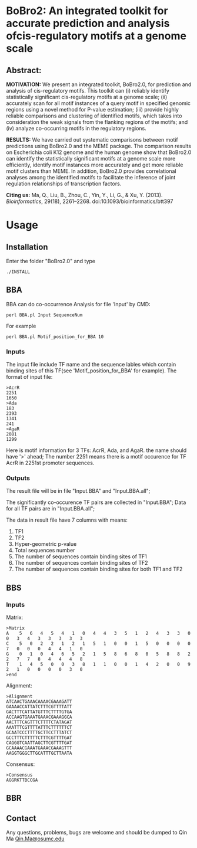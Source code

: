 # BoBro2: An integrated toolkit for accurate prediction and analysis ofcis-regulatory motifs at a genome scale

## Abstract:

**MOTIVATION:**
We present an integrated toolkit, BoBro2.0, for prediction and analysis of cis-regulatory motifs. This toolkit can (i) reliably identify statistically significant cis-regulatory motifs at a genome scale; (ii) accurately scan for all motif instances of a query motif in specified genomic regions using a novel method for P-value estimation; (iii) provide highly reliable comparisons and clustering of identified motifs, which takes into consideration the weak signals from the flanking regions of the motifs; and (iv) analyze co-occurring motifs in the regulatory regions.

**RESULTS:**
We have carried out systematic comparisons between motif predictions using BoBro2.0 and the MEME package. The comparison results on Escherichia coli K12 genome and the human genome show that BoBro2.0 can identify the statistically significant motifs at a genome scale more efficiently, identify motif instances more accurately and get more reliable motif clusters than MEME. In addition, BoBro2.0 provides correlational analyses among the identified motifs to facilitate the inference of joint regulation relationships of transcription factors.

**Citing us:** Ma, Q., Liu, B., Zhou, C., Yin, Y., Li, G., & Xu, Y. (2013). *Bioinformatics*, 29(18), 2261–2268. doi:10.1093/bioinformatics/btt397 

# Usage
## Installation

Enter the folder "BoBro2.0" and type

```
./INSTALL
```

## BBA

BBA can do co-occurrence Analysis for file 'Input' by CMD:

```
perl BBA.pl Input SequenceNum
```

For example 
```
perl BBA.pl Motif_position_for_BBA 10
```


### Inputs 

The input file include TF name and the sequence lables which contain binding sites of this TF(see 'Motif_position_for_BBA' for example).
The format of input file:

    >AcrR
    2251
    1650
    >Ada
    183
    2393
    1341
    241
    >AgaR
    2081
    1299

Here is motif information for 3 TFs: AcrR, Ada, and AgaR. the name should have '>' ahead;
The number 2251 means there is a motif occurence for TF AcrR in 2251st promoter sequences.

### Outputs
The result file will be in file "Input.BBA" and "Input.BBA.all";

The significantly co-occurence TF pairs are collected in "Input.BBA";
Data for all TF pairs are in "Input.BBA.all";

The data in result file have 7 columns with means:
1. TF1
2. TF2
3. Hyper-geometric p-value
4. Total sequences number
5. The number of sequences contain binding sites of TF1
6. The number of sequences contain binding sites of TF2
7. The number of sequences contain binding sites for both TF1 and TF2




## BBS

### Inputs
Matrix:

    >Matrix
    A    5   6   4   5   4   1   0   4   4   3   5   1   2   4   3   3   0   0   3   4   3   3   3   3   3
    C    5   0   2   2   1   2   1   5   1   0   0   1   5   0   0   0   0   7   0   0   0   4   4   1   0
    G    0   1   0   4   6   5   2   1   5   8   6   8   0   5   8   8   2   2   7   7   8   4   4   4   8
    T    1   4   5   0   0   3   8   1   1   0   0   1   4   2   0   0   9   2   1   0   0   0   0   3   0
    >end
    
Alignment:

    >Alignment
    ATCAACTGAAACAAAACGAAAGATT
    GAAAACCATTATCTTTCGTTTTATT
    GACTTTCATTATGTTTCTTTTGTGA
    ACCAAGTGAAATGAAACGAAAGGCA
    AACTTTCAGTTTCTTTTCTATAGAT
    AAATTTCGTTTTATTTCTTTTTTCT
    GCAATCCCTTTTGCTTCCTTTATCT
    GCCTTTCTTTTTCTTTCGTTTTGAT
    CAGGGTCAATTAGCTTCGTTTTGAT
    GCAAAACGAAATGAAACGAAAGTTT
    AAGGTGGGCTTGCATTTGCTTAATA

Consensus:

    >Consensus
    AGGRKTTBCCGA

## BBR



## Contact

Any questions, problems, bugs are welcome and should be dumped to
Qin Ma <Qin.Ma@osumc.edu>
